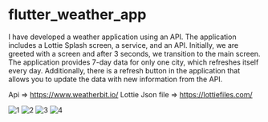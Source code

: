 # flutter_weather_app

I have developed a weather application using an API. The application includes a Lottie Splash screen, a service, and an API. Initially, we are greeted with a screen and after 3 seconds, we transition to the main screen. The application provides 7-day data for only one city, which refreshes itself every day. Additionally, there is a refresh button in the application that allows you to update the data with new information from the API.

Api => https://www.weatherbit.io/
Lottie Json file => https://lottiefiles.com/


![1](https://user-images.githubusercontent.com/96003255/229179509-3b5cb165-6b68-4d65-a8ce-7f50f7f9f19b.PNG)
![2](https://user-images.githubusercontent.com/96003255/230671472-05724d79-03d2-4d1b-9466-28ef546cb200.PNG)
![3](https://user-images.githubusercontent.com/96003255/230671478-b6da2da9-53ed-45dd-864a-9bda661998f3.PNG)
![4](https://user-images.githubusercontent.com/96003255/230671481-17233b7f-1a81-481d-a0bc-0b63a809bada.PNG)


